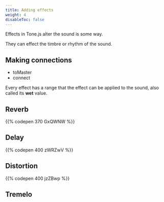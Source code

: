 ```yaml
---
title: Adding effects
weight: 4
disableToc: false
---
```


Effects in Tone.js alter the sound is some way.

They can effect the timbre or rhythm of the sound.

## Making connections

* toMaster
* connect

Every effect has a range that the effect can be applied to the sound, also called its **wet** value.

## Reverb

{{% codepen 370 GxQWNW %}}

## Delay

{{% codepen 400 zWRZwV %}}

## Distortion

{{% codepen 400 jzZBwp %}}

## Tremelo
